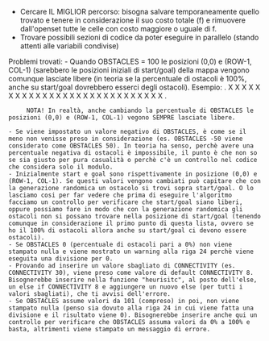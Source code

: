 - Cercare IL MIGLIOR percorso: bisogna salvare temporaneamente quello trovato e tenere in considerazione il suo costo totale (f) e rimuovere dall'openset tutte le celle con costo maggiore o uguale di f.
- Trovare possibili sezioni di codice da poter eseguire in parallelo (stando attenti alle variabili condivise)

Problemi trovati:
    - Quando OBSTACLES = 100 le posizioni (0,0) e (ROW-1, COL-1) (sarebbero le posizioni iniziali di start/goal) della mappa vengono comunque lasciate libere (in teoria se la percentuale di ostacoli è 100%, anche su start/goal dovrebbero esserci degli ostacoli).
        Esempio:
                . X X X X X
                X X X X X X
                X X X X X X 
                X X X X X X 
                X X X X X .
        
         NOTA! In realtà, anche cambiando la percentuale di OBSTACLES le posizioni (0,0) e (ROW-1, COL-1) vegono SEMPRE lasciate libere.

    - Se viene impostato un valore negativo di OBSTACLES, è come se il meno non venisse preso in considerazione (es. OBSTACLES -50 viene considerato come OBSTACLES 50). In teoria ha senso, perchè avere una percentuale negativa di ostacoli è impossibile, il punto è che non so se sia giusto per pura casualità o perchè c'è un controllo nel codice che considera solo il modulo.
    - Inizialmente start e goal sono rispettivamente in posizione (0,0) e (ROW-1, COL-1). Se questi valori vengono cambiati può capitare che con la generazione randomica un ostacolo si trovi sopra start/goal. O lo lasciamo cosi per far vedere che prima di eseguire l'algoritmo facciamo un controllo per verificare che start/goal siano liberi, oppure possiamo fare in modo che con la generazione randomica gli ostacoli non si possano trovare nella posizione di start/goal (tenendo comunque in considerazione il primo punto di questa lista, ovvero se ho il 100% di ostacoli allora anche su start/goal ci devono essere ostacoli).
    - Se OBSTACLES 0 (percentuale di ostacoli pari a 0%) non viene stampato nulla e viene mostrato un warning alla riga 24 perchè viene eseguita una divisione per 0.
    - Provando ad inserire un valore sbagliato di CONNECTIVITY (es. CONNECTIVITY 30), viene preso come valore di default CONNECTIVITY 8. Bisognerebbe inserire nella funzione "heurisitc", al posto dell'else, un else if CONNECTIVITY 8 e aggiungere un nuovo else (per tutti i valori sbagliati), che ti avvisi dell'errore.
    - Se OBSTACLES assume valori da 101 (compreso) in poi, non viene stampato nulla (penso sia dovuto alla riga 24 in cui viene fatta una divisione e il risultato viene 0). Bisognerebbe inserire anche qui un controllo per verificare che OBSTACLES assuma valori da 0% a 100% e basta, altrimenti viene stampato un messaggio di errore.